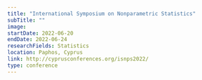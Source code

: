 ```yaml
---
title: "International Symposium on Nonparametric Statistics"
subTitle: ""
image:
startDate: 2022-06-20
endDate: 2022-06-24
researchFields: Statistics
location: Paphos, Cyprus
link: http://cyprusconferences.org/isnps2022/
type: conference
---
```

